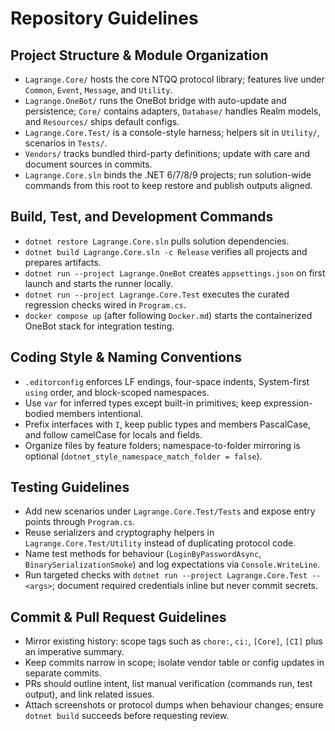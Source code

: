 # Repository Guidelines

## Project Structure & Module Organization
- `Lagrange.Core/` hosts the core NTQQ protocol library; features live under `Common`, `Event`, `Message`, and `Utility`.
- `Lagrange.OneBot/` runs the OneBot bridge with auto-update and persistence; `Core/` contains adapters, `Database/` handles Realm models, and `Resources/` ships default configs.
- `Lagrange.Core.Test/` is a console-style harness; helpers sit in `Utility/`, scenarios in `Tests/`.
- `Vendors/` tracks bundled third-party definitions; update with care and document sources in commits.
- `Lagrange.Core.sln` binds the .NET 6/7/8/9 projects; run solution-wide commands from this root to keep restore and publish outputs aligned.

## Build, Test, and Development Commands
- `dotnet restore Lagrange.Core.sln` pulls solution dependencies.
- `dotnet build Lagrange.Core.sln -c Release` verifies all projects and prepares artifacts.
- `dotnet run --project Lagrange.OneBot` creates `appsettings.json` on first launch and starts the runner locally.
- `dotnet run --project Lagrange.Core.Test` executes the curated regression checks wired in `Program.cs`.
- `docker compose up` (after following `Docker.md`) starts the containerized OneBot stack for integration testing.

## Coding Style & Naming Conventions
- `.editorconfig` enforces LF endings, four-space indents, System-first `using` order, and block-scoped namespaces.
- Use `var` for inferred types except built-in primitives; keep expression-bodied members intentional.
- Prefix interfaces with `I`, keep public types and members PascalCase, and follow camelCase for locals and fields.
- Organize files by feature folders; namespace-to-folder mirroring is optional (`dotnet_style_namespace_match_folder = false`).

## Testing Guidelines
- Add new scenarios under `Lagrange.Core.Test/Tests` and expose entry points through `Program.cs`.
- Reuse serializers and cryptography helpers in `Lagrange.Core.Test/Utility` instead of duplicating protocol code.
- Name test methods for behaviour (`LoginByPasswordAsync`, `BinarySerializationSmoke`) and log expectations via `Console.WriteLine`.
- Run targeted checks with `dotnet run --project Lagrange.Core.Test -- <args>`; document required credentials inline but never commit secrets.

## Commit & Pull Request Guidelines
- Mirror existing history: scope tags such as `chore:`, `ci:`, `[Core]`, `[CI]` plus an imperative summary.
- Keep commits narrow in scope; isolate vendor table or config updates in separate commits.
- PRs should outline intent, list manual verification (commands run, test output), and link related issues.
- Attach screenshots or protocol dumps when behaviour changes; ensure `dotnet build` succeeds before requesting review.
